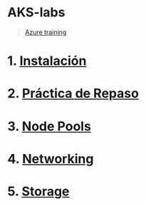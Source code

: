 # AKS-labs <!-- omit in toc -->
> [Azure training](https://azure.microsoft.com/en-us/resources/training-and-certifications/kubernetes)

# 1. [Instalación](/01.%20Instalacion.md)
# 2. [Práctica de Repaso](/02.%20Practica%20Repaso.md)
# 3. [Node Pools](./03.%20Node%20Pools.md)
# 4. [Networking](./04.%20Networking.md)
# 5. [Storage](./05.%20Storage.md)
